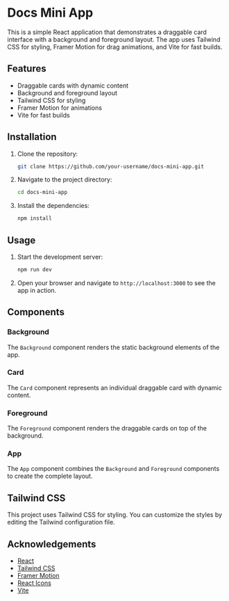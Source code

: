 # Docs Mini App
This is a simple React application that demonstrates a draggable card interface with a background and foreground layout. The app uses Tailwind CSS for styling, Framer Motion for drag animations, and Vite for fast builds.

## Features

- Draggable cards with dynamic content
- Background and foreground layout
- Tailwind CSS for styling
- Framer Motion for animations
- Vite for fast builds

## Installation

1. Clone the repository:
    ```bash
    git clone https://github.com/your-username/docs-mini-app.git
    ```
2. Navigate to the project directory:
    ```bash
    cd docs-mini-app
    ```
3. Install the dependencies:
    ```bash
    npm install
    ```

## Usage

1. Start the development server:
    ```bash
    npm run dev
    ```
2. Open your browser and navigate to `http://localhost:3000` to see the app in action.

## Components

### Background

The `Background` component renders the static background elements of the app.

### Card

The `Card` component represents an individual draggable card with dynamic content.

### Foreground

The `Foreground` component renders the draggable cards on top of the background.

### App

The `App` component combines the `Background` and `Foreground` components to create the complete layout.

## Tailwind CSS

This project uses Tailwind CSS for styling. You can customize the styles by editing the Tailwind configuration file.

## Acknowledgements

- [React](https://reactjs.org/)
- [Tailwind CSS](https://tailwindcss.com/)
- [Framer Motion](https://www.framer.com/motion/)
- [React Icons](https://react-icons.github.io/react-icons/)
- [Vite](https://vitejs.dev/)